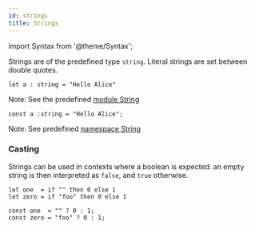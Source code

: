 ```yaml
---
id: strings
title: Strings
---
```


import Syntax from '@theme/Syntax';

Strings are of the predefined type `string`. Literal strings are set
between double quotes.

<Syntax syntax="cameligo">

```cameligo group=strings
let a : string = "Hello Alice"
```

Note: See the predefined
[module String](../reference/string-reference/?lang=cameligo)

</Syntax>

<Syntax syntax="jsligo">

```jsligo group=strings
const a :string = "Hello Alice";
```

Note: See predefined [namespace String](../reference/string-reference/?lang=jsligo)

</Syntax>

### Casting

Strings can be used in contexts where a boolean is expected: an empty
string is then interpreted as `false`, and `true` otherwise.

<Syntax syntax="cameligo">

```cameligo group=strings
let one  = if "" then 0 else 1
let zero = if "foo" then 0 else 1
```

</Syntax>

<Syntax syntax="jsligo">

```jsligo group=strings
const one  = "" ? 0 : 1;
const zero = "foo" ? 0 : 1;
```

</Syntax>
